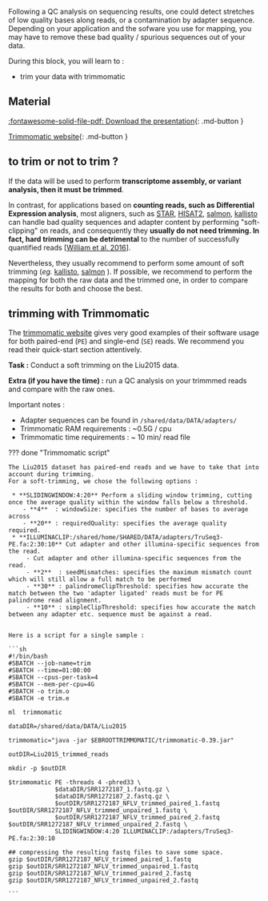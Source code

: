 

Following a QC analysis on sequencing results, one could detect stretches of low quality bases along reads, or a contamination by adapter sequence.
Depending on your application and the sofware you use for mapping, you may have to remove these bad quality / spurious sequences out of your data.

During this block, you will learn to :

 * trim your data with trimmomatic


## Material

[:fontawesome-solid-file-pdf: Download the presentation](../assets/pdf/RNA-Seq_03_trimming.pdf){: .md-button }

[Trimmomatic website](http://www.usadellab.org/cms/?page=trimmomatic){: .md-button }


## to trim or not to trim ?

If the data will be used to perform **transcriptome assembly, or variant analysis, then it must be trimmed**.


In contrast, for applications based on **counting reads, such as Differential Expression analysis**, most aligners, such as [STAR](https://github.com/alexdobin/STAR), [HISAT2](http://daehwankimlab.github.io/hisat2/), [salmon](https://salmon.readthedocs.io/en/latest/salmon.html), [kallisto](https://pachterlab.github.io/kallisto/manual) can handle bad quality sequences and adapter content by performing "soft-clipping" on reads, and consequently they **usually do not need trimming.
In fact, hard trimming can be detrimental** to the number of successfully quantified reads \[[William et al. 2016](https://bmcbioinformatics.biomedcentral.com/articles/10.1186/s12859-016-0956-2)\].

Nevertheless, they usually recommend to perform some amount of soft trimming (*eg.* [kallisto](https://www.biostars.org/p/389324/), [salmon](https://github.com/COMBINE-lab/salmon/issues/398) ).
If possible, we recommend to perform the mapping for both the raw data and the trimmed one, in order to compare the results for both and choose the best.


## trimming with Trimmomatic


The [trimmomatic website](http://www.usadellab.org/cms/?page=trimmomatic) gives very good examples of their software usage for both paired-end (`PE`) and single-end (`SE`) reads. We recommend you read their quick-start section attentively.


**Task :** Conduct a soft trimming on the Liu2015 data.

**Extra (if you have the time) :** run a QC analysis on your trimmmed reads and compare with the raw ones.

Important notes :

 * Adapter sequences can be found in `/shared/data/DATA/adapters/`
 * Trimmomatic RAM requirements : ~0.5G / cpu
 * Trimmomatic time requirements : ~ 10 min/ read file 



??? done "Trimmomatic script"

	The Liu2015 dataset has paired-end reads and we have to take that into account during trimming.
	For a soft-trimming, we chose the following options :

	 * **SLIDINGWINDOW:4:20** Perform a sliding window trimming, cutting once the average quality within the window falls below a threshold.
	 	- **4**  : windowSize: specifies the number of bases to average across
	 	- **20** : requiredQuality: specifies the average quality required.
	 * **ILLUMINACLIP:/shared/home/SHARED/DATA/adapters/TruSeq3-PE.fa:2:30:10** Cut adapter and other illumina-specific sequences from the read.
	 	 - Cut adapter and other illumina-specific sequences from the read.
	 	 - **2**  : seedMismatches: specifies the maximum mismatch count which will still allow a full match to be performed
	 	 - **30** : palindromeClipThreshold: specifies how accurate the match between the two 'adapter ligated' reads must be for PE palindrome read alignment.
	 	 - **10** : simpleClipThreshold: specifies how accurate the match between any adapter etc. sequence must be against a read.


	Here is a script for a single sample : 

	```sh
	#!/bin/bash
	#SBATCH --job-name=trim
	#SBATCH --time=01:00:00
	#SBATCH --cpus-per-task=4
	#SBATCH --mem-per-cpu=4G
	#SBATCH -o trim.o
	#SBATCH -e trim.e
	
	ml 	trimmomatic
	
	dataDIR=/shared/data/DATA/Liu2015
	
	trimmomatic="java -jar $EBROOTTRIMMOMATIC/trimmomatic-0.39.jar"
	
	outDIR=Liu2015_trimmed_reads
	
	mkdir -p $outDIR
	
	$trimmomatic PE -threads 4 -phred33 \
	             $dataDIR/SRR1272187_1.fastq.gz \
	             $dataDIR/SRR1272187_2.fastq.gz \
	             $outDIR/SRR1272187_NFLV_trimmed_paired_1.fastq $outDIR/SRR1272187_NFLV_trimmed_unpaired_1.fastq \
	             $outDIR/SRR1272187_NFLV_trimmed_paired_2.fastq $outDIR/SRR1272187_NFLV_trimmed_unpaired_2.fastq \
	             SLIDINGWINDOW:4:20 ILLUMINACLIP:/adapters/TruSeq3-PE.fa:2:30:10 
	
	## compressing the resulting fastq files to save some space.
	gzip $outDIR/SRR1272187_NFLV_trimmed_paired_1.fastq
	gzip $outDIR/SRR1272187_NFLV_trimmed_unpaired_1.fastq
	gzip $outDIR/SRR1272187_NFLV_trimmed_paired_2.fastq
	gzip $outDIR/SRR1272187_NFLV_trimmed_unpaired_2.fastq
	
	```